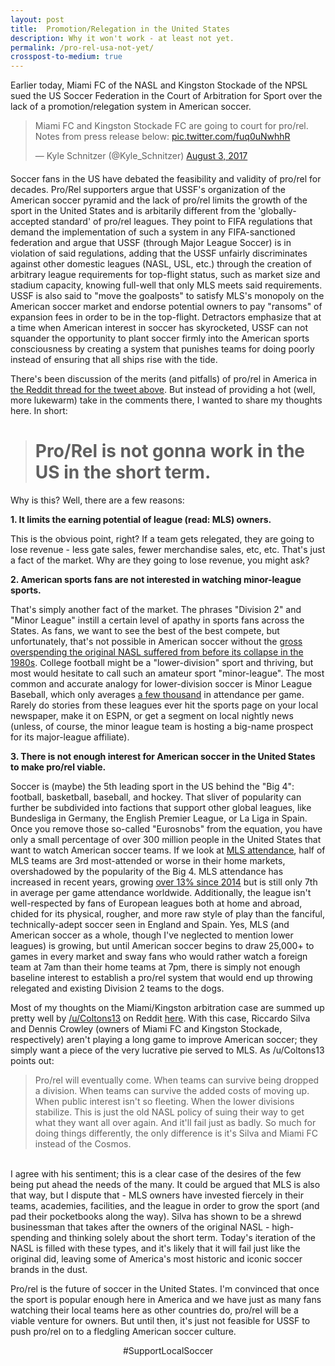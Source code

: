 ```yaml
---
layout: post
title:  Promotion/Relegation in the United States
description: Why it won't work - at least not yet.
permalink: /pro-rel-usa-not-yet/
crosspost-to-medium: true
---
```


Earlier today, Miami FC of the NASL and Kingston Stockade of the NPSL sued the US Soccer Federation in the Court of Arbitration for Sport over the lack of a promotion/relegation system in American soccer.

<blockquote class="twitter-tweet" data-lang="en" style="margin-bottom: 20px;"><p lang="en" dir="ltr">Miami FC and Kingston Stockade FC are going to court for pro/rel. Notes from press release below: <a href="https://t.co/fuq0uNwhhR">pic.twitter.com/fuq0uNwhhR</a></p>&mdash; Kyle Schnitzer (@Kyle_Schnitzer) <a href="https://twitter.com/Kyle_Schnitzer/status/893099695492534273">August 3, 2017</a></blockquote>
<script async src="//platform.twitter.com/widgets.js" charset="utf-8"></script>


Soccer fans in the US have debated the feasibility and validity of pro/rel for decades. Pro/Rel supporters argue that USSF's organization of the American soccer pyramid and the lack of pro/rel limits the growth of the sport in the United States and is arbitarily different from the 'globally-accepted standard' of pro/rel leagues. They point to FIFA regulations that demand the implementation of such a system in any FIFA-sanctioned federation and argue that USSF (through Major League Soccer) is in violation of said regulations, adding that the USSF unfairly discriminates against other domestic leagues (NASL, USL, etc.) through the creation of arbitrary league requirements for top-flight status, such as market size and stadium capacity, knowing full-well that only MLS meets said requirements. USSF is also said to "move the goalposts" to satisfy MLS's monopoly on the American soccer market and endorse potential owners to pay "ransoms" of expansion fees in order to be in the top-flight. Detractors emphasize that at a time when American interest in soccer has skyrocketed, USSF can not squander the opportunity to plant soccer firmly into the American sports consciousness by creating a system that punishes teams for doing poorly instead of ensuring that all ships rise with the tide.

There's been discussion of the merits (and pitfalls) of pro/rel in America in [the Reddit thread for the tweet above](https://www.reddit.com/r/MLS/comments/6rc8zi/miami_fc_kingston_stockade_sue_ussf_for_prorel_in). But instead of providing a hot (well, more lukewarm) take in the comments there, I wanted to share my thoughts here. In short:

> # Pro/Rel is not gonna work in the US in the short term.

Why is this? Well, there are a few reasons:

**1. It limits the earning potential of league (read: MLS) owners.**

This is the obvious point, right? If a team gets relegated, they are going to lose revenue - less gate sales, fewer merchandise sales, etc, etc. That's just a fact of the market. Why are they going to lose revenue, you might ask?

**2. American sports fans are not interested in watching minor-league sports.**

That's simply another fact of the market. The phrases "Division 2" and "Minor League" instill a certain level of apathy in sports fans across the States. As fans, we want to see the best of the best compete, but unfortunately, that's not possible in American soccer without the [gross overspending the original NASL suffered from before its collapse in the 1980s](https://en.wikipedia.org/wiki/North_American_Soccer_League_(1968%E2%80%9384)). College football might be a "lower-division" sport and thriving, but most would hesitate to call such an amateur sport "minor-league". The most common and accurate analogy for lower-division soccer is Minor League Baseball, which only averages [a few thousand](http://www.baseballpilgrimages.com/attendance/minor-leagues-2016.html) in attendance per game. Rarely do stories from these leagues ever hit the sports page on your local newspaper, make it on ESPN, or get a segment on local nightly news (unless, of course, the minor league team is hosting a big-name prospect for its major-league affiliate).

**3. There is not enough interest for American soccer in the United States to make pro/rel viable.**

Soccer is (maybe) the 5th leading sport in the US behind the "Big 4": football, basketball, baseball, and hockey. That sliver of popularity can further be subdivided into factions that support other global leagues, like Bundesliga in Germany, the English Premier League, or La Liga in Spain. Once you remove those so-called "Eurosnobs" from the equation, you have only a small percentage of over 300 million people in the United States that want to watch American soccer teams. If we look at [MLS attendance](https://en.wikipedia.org/wiki/Major_League_Soccer_attendance#MLS_Attendance_Rank_By_City_.2F_Metro_Area), half of MLS teams are 3rd most-attended or worse in their home markets, overshadowed by the popularity of the Big 4. MLS attendance has increased in recent years, growing [over 13% since 2014](https://en.wikipedia.org/wiki/Major_League_Soccer_attendance#Season_averages) but is still only 7th in average per game attendance worldwide. Additionally, the league isn't well-respected by fans of European leagues both at home and abroad, chided for its physical, rougher, and more raw style of play than the fanciful, technically-adept soccer seen in England and Spain. Yes, MLS (and American soccer as a whole, though I've neglected to mention lower leagues) is growing, but until American soccer begins to draw 25,000+ to games in every market and sway fans who would rather watch a foreign team at 7am than their home teams at 7pm, there is simply not enough baseline interest to establish a pro/rel system that would end up throwing relegated and existing Division 2 teams to the dogs.

Most of my thoughts on the Miami/Kingston arbitration case are summed up pretty well by [/u/Coltons13](https://reddit.com/user/Coltons13) on Reddit [here](https://www.reddit.com/r/MLS/comments/6rc8zi/miami_fc_kingston_stockade_sue_ussf_for_prorel_in/dl3wojs/). With this case, Riccardo Silva and Dennis Crowley (owners of Miami FC and Kingston Stockade, respectively) aren't playing a long game to improve American soccer; they simply want a piece of the very lucrative pie served to MLS. As /u/Coltons13 points out:

> Pro/rel will eventually come. When teams can survive being dropped a division. When teams can survive the added costs of moving up. When public interest isn't so fleeting. When the lower divisions stabilize. This is just the old NASL policy of suing their way to get what they want all over again. And it'll fail just as badly. So much for doing things differently, the only difference is it's Silva and Miami FC instead of the Cosmos.

<br/>
I agree with his sentiment; this is a clear case of the desires of the few being put ahead the needs of the many. It could be argued that MLS is also that way, but I dispute that - MLS owners have invested fiercely in their teams, academies, facilities, and the league in order to grow the sport (and pad their pocketbooks along the way). Silva has shown to be a shrewd businessman that takes after the owners of the original NASL - high-spending and thinking solely about the short term. Today's iteration of the NASL is filled with these types, and it's likely that it will fail just like the original did, leaving some of America's most historic and iconic soccer brands in the dust.

Pro/rel is the future of soccer in the United States. I'm convinced that once the sport is popular enough here in America and we have just as many fans watching their local teams here as other countries do, pro/rel will be a viable venture for owners. But until then, it's just not feasible for USSF to push pro/rel on to a fledgling American soccer culture.

<p class="small" style="text-align:center;">#SupportLocalSoccer</p>
